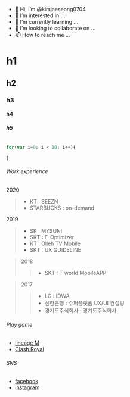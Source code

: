 - 👋 Hi, I’m @kimjaeseong0704
- 👀 I’m interested in ...
- 🌱 I’m currently learning ...
- 💞️ I’m looking to collaborate on ...
- 📫 How to reach me ...

# h1
## h2
### h3
#### h4
##### h5


~~~javascript

for(var i=0; i < 10; i++){

}
~~~

###### Work experience

2020
> - KT : SEEZN
> - STARBUCKS : on-demand

2019
> - SK : MYSUNI
> - SKT : E-Optimizer
> - KT : Olleh TV Mobile 
> - SKT : UX GUIDELINE

> 2018 
> > - SKT : T world MobileAPP

> 2017 
> > - LG : IDWA
> > - 신한은행 : 수퍼플랫폼 UX/UI 컨설팅
> > - 경기도주식회사 : 경기도주식회사



###### Play game

- [lineage M](https://lineagem.plaync.com/)
- [Clash Royal](https://play.google.com/store/apps/details?id=com.supercell.clashroyale&hl=ko&gl=US)

###### SNS

- [facebook](https://www.facebook.com/profile.php?id=100006659101185)
- [instagram](https://www.instagram.com/iview83/)

